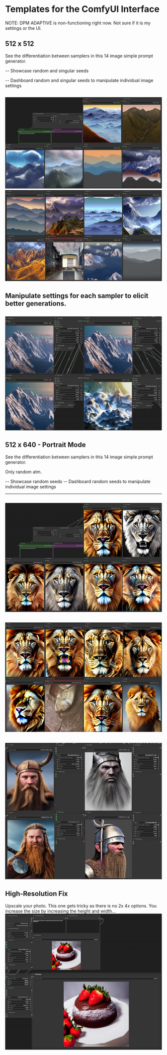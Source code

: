 # Templates for the ComfyUI Interface
NOTE: DPM ADAPTIVE is non-functioning right now. Not sure if it is my settings or the UI.
## 512 x 512

See the differentiation between samplers in this 14 image simple prompt generator.

-- Showcase random and singular seeds

-- Dashboard random and singular seeds to manipulate individual image settings

![alt text](https://github.com/atlasunified/Templates-ComfyUI-/blob/main/512x512/5125122.PNG)
![alt text](https://github.com/atlasunified/Templates-ComfyUI-/blob/main/512x512/5125121.PNG)
-----
Manipulate settings for each sampler to elicit better generations.
-----
![alt text](https://github.com/atlasunified/Templates-ComfyUI-/blob/main/512x512/512dash11.PNG)
-----
## 512 x 640 - Portrait Mode

See the differentiation between samplers in this 14 image simple prompt generator.

Only random atm.

-- Showcase random seeds
-- Dashboard random seeds to manipulate individual image settings

-----
![alt text](https://github.com/atlasunified/Templates-ComfyUI-/blob/main/512X640/512640.PNG)
-----
![alt text](https://github.com/atlasunified/Templates-ComfyUI-/blob/main/512X640/5126402.PNG)
-----
![alt text](https://github.com/atlasunified/Templates-ComfyUI-/blob/main/512X640/51640dash.PNG)
-----
## High-Resolution Fix

Upscale your photo. This one gets tricky as there is no 2x 4x options. You increase the size by increasing the height and width...
![alt text](https://github.com/atlasunified/Templates-ComfyUI-/blob/main/Hi-Res%20Fix/high-res.PNG)
